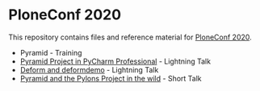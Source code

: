 # PloneConf 2020

This repository contains files and reference material for [PloneConf 2020](https://2020.ploneconf.org/).

- Pyramid - Training
- [Pyramid Project in PyCharm Professional](https://stevepiercy.github.io/pppp/) - Lightning Talk
- [Deform and deformdemo](https://stevepiercy.github.io/ploneconf2020/deform) - Lightning Talk
- [Pyramid and the Pylons Project in the wild](https://2020.ploneconf.org/talks/pyramid) - Short Talk
